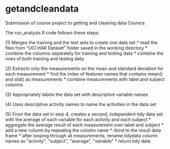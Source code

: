 # getandcleandata
Submission of course project to getting and cleaning data Courera

The run_analysis.R code follows these steps:

(1) Merges the training and the test sets to create one data set
    * read the files from “UCI HAR Dataset” folder saved in the working directory
    * combine the columns separately for training and testing data
    * combine the rows of both training and testing data

(2) Extracts only the measurements on the mean and standard deviation for each measurement
    * find the index of features names that contains mean() and std() as measurements
    * combine measurements with label and subject columns
 
(3) Appropriately labels the data set with descriptive variable names

(4) Uses descriptive activity names to name the activities in the data set

(5) From the data set in step 4, creates a second, independent tidy data set with the average of each variable for each activity and each subject
    * aggregate the average result of each measurement over label and subject
    * add a new column by repeating the column name
    * rbind to the result data frame
    * after looping through all measurements, rename tidydata column names as "activity", "subject", "average", "variable"
    * return tidy data
		